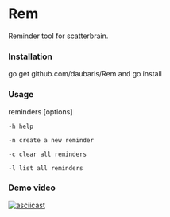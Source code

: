 # Rem

Reminder tool for scatterbrain.

### Installation
 
go get github.com/daubaris/Rem and go install

### Usage

reminders [options]
 
    -h help
 
    -n create a new reminder
 
    -c clear all reminders
 
    -l list all reminders

### Demo video

[![asciicast](https://asciinema.org/a/1p3cb4do2c4gy7adeipmj6liz.png)](https://asciinema.org/a/1p3cb4do2c4gy7adeipmj6liz)
